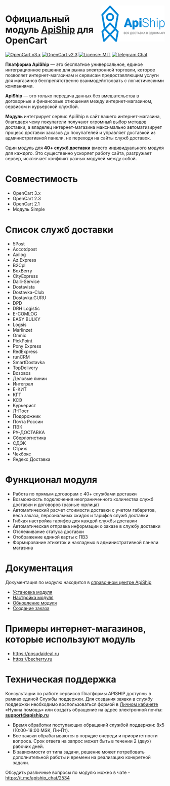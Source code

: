 <a href="https://apiship.ru/"><img align="right" width="200" src="doc/logo_gorizont.svg"></a>

# Официальный модуль [ApiShip](https://apiship.ru) для OpenCart

[![OpenCart v3.x](https://img.shields.io/badge/OpenCart-v3.x-green.svg)](https://www.opencart.com/)
[![OpenCart v2.3](https://img.shields.io/badge/OpenCart-v2.3-green.svg)](https://www.opencart.com/)
[![License: MIT](https://img.shields.io/badge/License-MIT-yellow.svg)](https://opensource.org/licenses/MIT)
[![Telegram Chat](https://img.shields.io/badge/telegram-chat-blue.svg?logo=telegram)](https://t.me/apiship_opencart)


**Платформа ApiShip** — это бесплатное универсальное, единое интеграционное решение для рынка электронной торговли, которое позволяет интернет-магазинам и сервисам предоставляющим услуги для магазинов беспрепятственно взаимодействовать с логистическими компаниями.

**ApiShip** — это только передача данных без вмешательства в договорные и финансовые отношения между интернет-магазином, сервисом и курьерской службой.

**Модуль** интегрирует сервис ApiShip в сайт вашего интернет-магазина, благодаря чему покупатели получают огромный выбор методов доставки, а владелец интернет-магазина максимально автоматизирует процесс доставки заказов до покупателей и управляет доставкой из административной панели, не переходя на сайты служб доставок.

Один модуль для **40+ служб доставки** вместо индивидуального модуля для каждого. Это существенно ускоряет работу сайта, разгружает сервер, исключает конфликт разных модулей между собой.

# Совместимость
* OpenCart 3.x
* OpenCart 2.3
* OpenCart 2.1
* Модуль Simple

# Список служб доставки

* 5Post
* Accotdpost
* Axilog
* Az.Express
* B2Cpl
* BoxBerry
* CityExprеss
* Dalli-Service
* Dostavista
* Dostavka-Club
* Dostavka.GURU
* DPD
* DRH Logistic
* E-COMLOG
* EASY BULKY
* Logsis
* Marlinzet
* Omnic
* PickPoint
* Pony Express
* RedExpress
* runCRM
* SmartDostavka
* TopDelivery
* Возовоз
* Деловые линии
* Интеграл
* Е-КИТ
* КГТ
* КСЭ
* Курьерист
* Л-Пост
* Подорожник
* Почта России
* ПЭК
* РУ-ДОСТАВКА
* Сберлогистика
* СДЭК
* Стриж
* Чекбокс
* Яндекс Доставка

# Функционал модуля

* Работа по прямым договорам с 40+ службами доставки
* Возможность подключения неограниченного количества служб доставки и договоров (разные юрлица)
* Автоматический расчет стоимости доставки с учетом габаритов, веса заказа, персональных скидок и тарифов служб доставки
* Гибкая настройка тарифов для каждой службы доставки
* Автоматическая отправка информации о заказе в службу доставки
* Отслеживание статуса доставки
* Отображение единой карты с ПВЗ
* Формирование этикеток и накладных в административной панели магазина

# Документация

Документация по модулю находится в [справочном центре ApiShip](https://docs.apiship.ru/docs/integrations-marketplaces/opencart/)

* [Установка модуля](https://docs.apiship.ru/docs/integrations-marketplaces/opencart/install/)
* [Настройка модуля](https://docs.apiship.ru/docs/integrations-marketplaces/opencart/settings/)
* [Обновление модуля](https://docs.apiship.ru/docs/integrations-marketplaces/opencart/update/)
* [Создание заказа](https://docs.apiship.ru/docs/integrations-marketplaces/opencart/create-order/)


# Примеры интернет-магазинов, которые используют модуль

* https://posudaideal.ru
* https://becherry.ru

# Техническая поддержка

Консультации по работе сервисов Платформы APISHIP доступны в рамках единой Службы поддержки. Для создания заявки в службу поддержки необходимо воспользоваться формой в [Личном кабинете](https://a.apiship.ru/#/dashboard) «Нужна помощь» или создать обращение на адрес электронной почты: **support@apiship.ru**

* Время обработки поступающих обращений службой поддержки: 8x5 (10:00-18:00 MSK, Пн-Пт).
* Все заявки обрабатываются в порядке очереди и приоритетности вопроса. Срок ответа на запрос может быть в течении 2 (двух) рабочих дней.
* В зависимости от типа задачи, решение может потребовать дополнительной работы и времени на реализацию конкретной задачи.

Обсудить различные вопросы по модулю можно в чате - https://t.me/apiship_chat/2534
